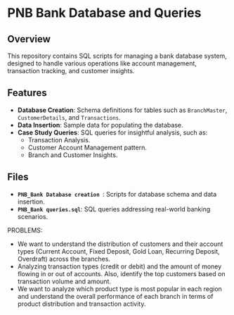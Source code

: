 # PNB Bank Database and Queries

## Overview
This repository contains SQL scripts for managing a bank database system, designed to handle various operations like account management, transaction tracking, and customer insights.

## Features
- **Database Creation**: Schema definitions for tables such as `BranchMaster`, `CustomerDetails`, and `Transactions`.
- **Data Insertion**: Sample data for populating the database.
- **Case Study Queries**: SQL queries for insightful analysis, such as:
  - Transaction Analysis.
  - Customer Account Management pattern.
  - Branch and Customer Insights.

## Files
- **`PNB_Bank Database creation `**: Scripts for database schema and data insertion.
- **`PNB_Bank queries.sql`**: SQL queries addressing real-world banking scenarios.

PROBLEMS: 
- We want to understand the distribution of customers and their account types (Current Account, Fixed Deposit, Gold Loan, Recurring Deposit, Overdraft) across the branches.
- Analyzing transaction types (credit or debit) and the amount of money flowing in or out of accounts. Also, identify the top customers based on transaction volume and amount.
- We want to analyze which product type is most popular in each region and understand the overall performance of each branch in terms of product distribution and transaction activity.
  
